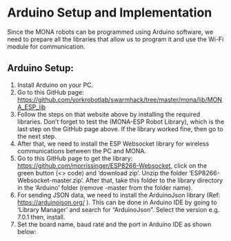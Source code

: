 # Arduino Setup and Implementation
Since the MONA robots can be programmed using Arduino software, we need to prepare all the libraries that allow us to program it and use the Wi-Fi module for communication.


## Arduino Setup:
1. Install Arduino on your PC.
2. Go to this GitHub page: https://github.com/yorkrobotlab/swarmhack/tree/master/mona/lib/MONA_ESP_lib
3. Follow the steps on that website above by installing the required libraries. Don’t forget to test the (MONA-ESP Robot Library), which is the last step on the GitHub page above. If the library worked fine, then go to the next step.
4. After that, we need to install the ESP Websocket library for wireless communications between the PC and MONA.
5. Go to this GitHub page to get the library: https://github.com/morrissinger/ESP8266-Websocket, click on the green button (<> code) and ‘download zip’. Unzip the folder ‘ESP8266-Websocket-master.zip’. After that, take this folder to the library directory in the ‘Arduino’ folder (remove -master from the folder name).
6. For sending JSON data, we need to install the ArduinoJson library (Ref: https://arduinojson.org/ ). This can be done in Arduino IDE by going to ‘Library Manager’ and search for “ArduinoJson”. Select the version e.g. 7.0.1 then, install.
7. Set the board name, baud rate and the port in Arduino IDE as shown below:

